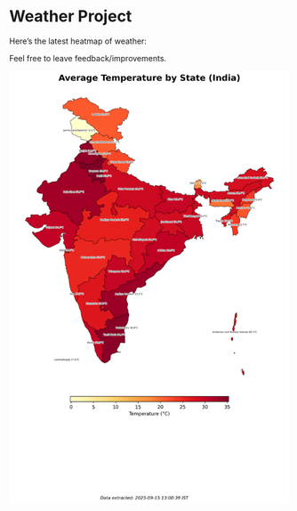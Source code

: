 # Weather Project

Here’s the latest heatmap of weather:

Feel free to leave feedback/improvements.

![India Heatmap](docs/assets/india_heatmap.png?v=C7C0A1)
